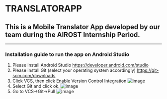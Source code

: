# TRANSLATORAPP
## This is a Mobile Translator App developed by our team during the AIROST Internship Period.
-------------------------------
### Installation guide to run the app on Android Studio
  1. Please install Android Studio   https://developer.android.com/studio
  2. Please install Git (select your operating system accordingly) https://git-scm.com/downloads
  3. Click VCS, then click Enable Version Control Integration
![image](https://user-images.githubusercontent.com/94900436/143602431-c52615f7-2375-4fa9-93cf-269ead478427.png)
  4. Select Git and click ok.
  ![image](https://user-images.githubusercontent.com/94900436/143603130-4324d456-7fbc-495a-97bd-7a5c7a8e3341.png)
  5. Go to VCS->Git->Pull
  ![image](https://user-images.githubusercontent.com/94900436/143604129-972caa13-424d-4f8d-99d4-ab0f8aa30ebe.png)

